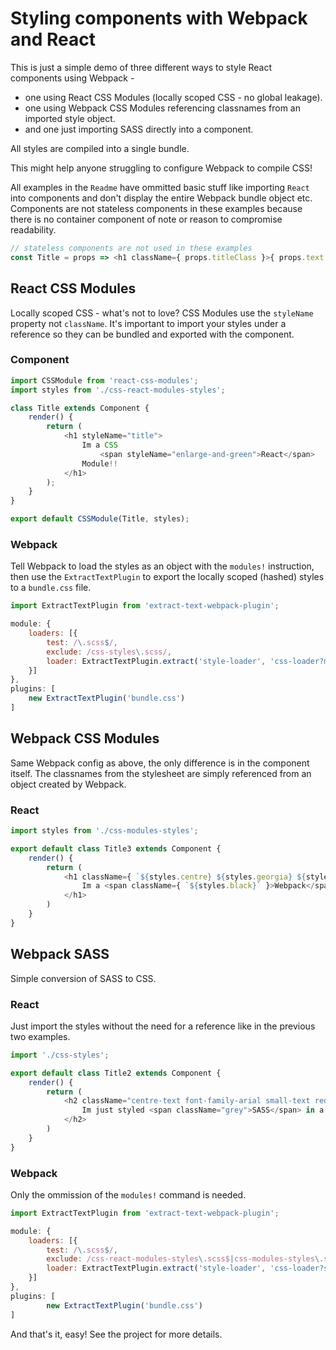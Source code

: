 # Styling components with Webpack and React

This is just a simple demo of three different ways to style React components using Webpack - 

* one using React CSS Modules (locally scoped CSS - no global leakage).
* one using Webpack CSS Modules referencing classnames from an imported style object. 
* and one just importing SASS directly into a component.

All styles are compiled into a single bundle.

This might help anyone struggling to configure Webpack to compile CSS! 

All examples in the `Readme` have ommitted basic stuff like importing `React` into components and don't display the entire Webpack bundle object etc. Components are not stateless components in these examples because there is no container component of note or reason to compromise readability.

```javascript
// stateless components are not used in these examples
const Title = props => <h1 className={ props.titleClass }>{ props.text }</h1>;
```

## React CSS Modules

Locally scoped CSS - what's not to love? CSS Modules use the `styleName` property not `className`. It's important to import your styles under a reference so they can be bundled and exported with the component.

### Component

```javascript
import CSSModule from 'react-css-modules';
import styles from './css-react-modules-styles';

class Title extends Component {
	render() {
		return (
			<h1 styleName="title">
				Im a CSS 
					<span styleName="enlarge-and-green">React</span>
				Module!!
			</h1>
		);
	}
}

export default CSSModule(Title, styles);
```

### Webpack

Tell Webpack to load the styles as an object with the `modules!` instruction, then use the `ExtractTextPlugin` to export the locally scoped (hashed) styles to a `bundle.css` file.

```javascript
import ExtractTextPlugin from 'extract-text-webpack-plugin';

module: {
    loaders: [{
        test: /\.scss$/,
        exclude: /css-styles\.scss/,
        loader: ExtractTextPlugin.extract('style-loader', 'css-loader?modules!sass-loader')
    }]
},
plugins: [ 
    new ExtractTextPlugin('bundle.css')
]
```

## Webpack CSS Modules

Same Webpack config as above, the only difference is in the component itself. The classnames from the stylesheet are simply referenced from an object created by Webpack.

### React

```javascript
import styles from './css-modules-styles';

export default class Title3 extends Component {
	render() {
		return (
			<h1 className={ `${styles.centre} ${styles.georgia} ${styles.mediumText} ${styles.orange}` }>
				Im a <span className={ `${styles.black}` }>Webpack</span> CSS Module
			</h1>
		)
	}
}
```

## Webpack SASS

Simple conversion of SASS to CSS.

### React

Just import the styles without the need for a reference like in the previous two examples.

```javascript
import './css-styles';

export default class Title2 extends Component {
	render() {
		return (
			<h2 className="centre-text font-family-arial small-text red">
				Im just styled <span className="grey">SASS</span> in a Component!!
			</h2>
		)
	}
}
```

### Webpack

Only the ommission of the `modules!` command is needed.

```javascript
import ExtractTextPlugin from 'extract-text-webpack-plugin';

module: {
	loaders: [{
	    test: /\.scss$/,
	    exclude: /css-react-modules-styles\.scss$|css-modules-styles\.scss$/,
	    loader: ExtractTextPlugin.extract('style-loader', 'css-loader?sass-loader')
	}]
},
plugins: [
        new ExtractTextPlugin('bundle.css')
]
```

And that's it, easy! See the project for more details.
